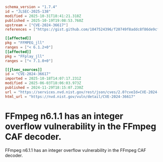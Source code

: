 ```toml
schema_version = "1.7.4"
id = "JLSEC-2025-138"
modified = 2025-10-31T18:41:21.318Z
published = 2025-10-19T19:08:53.760Z
upstream = ["CVE-2024-36617"]
references = ["https://gist.github.com/1047524396/f20749f8addc8f86de9cfacf17ba29df", "https://github.com/FFmpeg/FFmpeg/blob/n6.1.1/libavformat/cafdec.c#L274", "https://github.com/ffmpeg/ffmpeg/commit/d973fcbcc2f944752ff10e6a76b0b2d9329937a7"]

[[affected]]
pkg = "FFMPEG_jll"
ranges = ["< 6.1.2+0"]
[[affected]]
pkg = "FFplay_jll"
ranges = ["< 7.1.0+0"]

[[jlsec_sources]]
id = "CVE-2024-36617"
imported = 2025-10-18T14:07:17.231Z
modified = 2025-06-03T18:06:03.973Z
published = 2024-11-29T18:15:07.230Z
url = "https://services.nvd.nist.gov/rest/json/cves/2.0?cveId=CVE-2024-36617"
html_url = "https://nvd.nist.gov/vuln/detail/CVE-2024-36617"
```

# FFmpeg n6.1.1 has an integer overflow vulnerability in the FFmpeg CAF decoder.

FFmpeg n6.1.1 has an integer overflow vulnerability in the FFmpeg CAF decoder.

